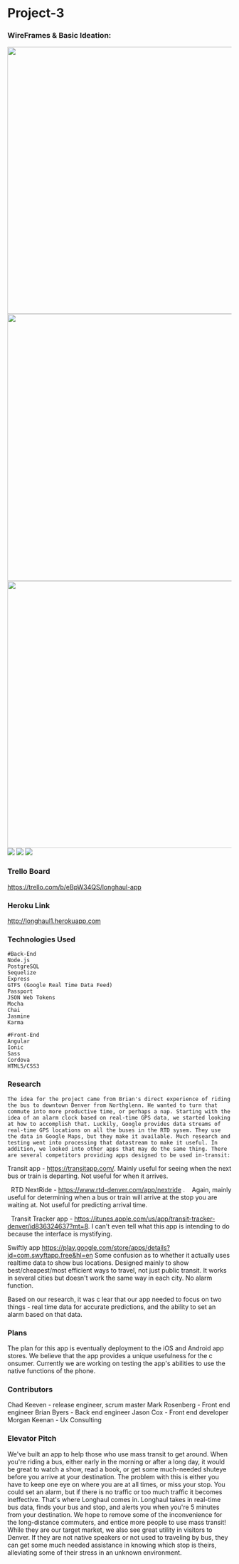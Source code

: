 # Project-3

### WireFrames & Basic Ideation:

  <img src = "./wireframes/markerwireframe1.jpg" width="800" height="600">
  <img src = "./wireframes/markerwireframe2.jpg" width="800" height="600">
  <img src = "./wireframes/Ideation.jpg" width="800" height="600">
  <img src = "./wireframes/selectBus.png">
  <img src = "./wireframes/selectRoute.png">
  <img src = "./wireframes/selectStop.png">

### Trello Board

  https://trello.com/b/eBpW34QS/longhaul-app

### Heroku Link

  http://longhaul1.herokuapp.com

### Technologies Used

    #Back-End
    Node.js
    PostgreSQL
    Sequelize
    Express
    GTFS (Google Real Time Data Feed)
    Passport
    JSON Web Tokens
    Mocha
    Chai
    Jasmine
    Karma

    #Front-End
    Angular
    Ionic
    Sass
    Cordova
    HTML5/CSS3

### Research
  
    The idea for the project came from Brian's direct experience of riding the bus to downtown Denver from Northglenn. He wanted to turn that commute into more productive time, or perhaps a nap. Starting with the idea of an alarm clock based on real-time GPS data, we started looking at how to accomplish that. Luckily, Google provides data streams of real-time GPS locations on all the buses in the RTD sysem. They use the data in Google Maps, but they make it available. Much research and testing went into processing that datastream to make it useful. In addition, we looked into other apps that may do the same thing. There are several competitors providing apps designed to be used in-transit:
    
   Transit app - https://transitapp.com/.  Mainly useful for seeing when the next bus or train is departing. Not useful for when it arrives.
   
   RTD NextRide - https://www.rtd-denver.com/app/nextride . 
    Again, mainly useful for determining when a bus or train will arrive at the stop you are waiting at. Not useful for predicting arrival time. 
    
   Transit Tracker app - https://itunes.apple.com/us/app/transit-tracker-denver/id836324637?mt=8. 
   I can't even tell what this app is intending to do because the interface is mystifying. 
   
   Swiftly app https://play.google.com/store/apps/details?id=com.swyftapp.free&hl=en
   Some confusion as to whether it actually uses realtime data to show bus locations. Designed mainly to show best/cheapest/most efficient ways to travel, not just public transit. It works in several cities but doesn't work the same way in each city. No alarm function. 
    
Based on our research, it was c lear that our app needed to focus on two things - real time data for accurate predictions, and the ability to set an alarm based on that data. 

### Plans

The plan for this app is eventually deployment to the iOS and Android app stores. We believe that the app provides a unique usefulness for the c onsumer. Currently we are working on testing the app's abilities to use the native functions of the phone. 

### Contributors

Chad Keeven - release engineer, scrum master
Mark Rosenberg - Front end engineer
Brian Byers - Back end engineer
Jason Cox - Front end developer
Morgan Keenan - Ux Consulting

### Elevator Pitch

We've built an app to help those who use mass transit to get around.  When you're riding a bus, either early in the morning or after a long day, it would be great to watch a show, read a book, or get some much-needed shuteye before you arrive at your destination.  The problem with this is either you have to keep one eye on where you are at all times, or miss your stop.  You could set an alarm, but if there is no traffic or too much traffic it becomes ineffective.  That's where Longhaul comes in.  Longhaul takes in real-time bus data, finds your bus and stop, and alerts you when you're 5 minutes from your destination.  We hope to remove some of the inconvenience for the long-distance commuters, and entice more people to use mass transit!
While they are our target market, we also see great utility in visitors to Denver.  If they are not native speakers or not used to traveling by bus, they can get some much needed assistance in knowing which stop is theirs, alleviating some of their stress in an unknown environment.


